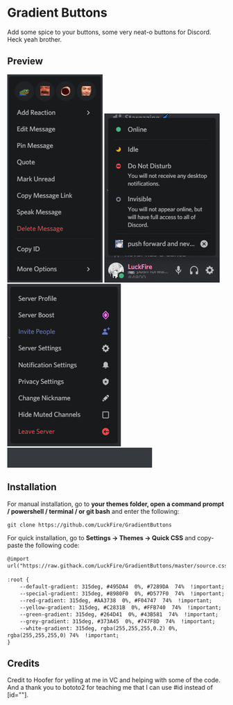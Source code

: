 
# Gradient Buttons
Add some spice to your buttons, some very neat-o buttons for Discord. Heck yeah brother.

## Preview
![Preview](https://raw.githubusercontent.com/LuckFire/GradientButtons/master/Previews/8jo5e2p6PQ.gif)
![Preview](https://raw.githubusercontent.com/LuckFire/GradientButtons/master/Previews/IzqJT07RNR.gif)
![Preview](https://raw.githubusercontent.com/LuckFire/GradientButtons/master/Previews/MzdPxD0W8G.gif)
![Preview](https://raw.githubusercontent.com/LuckFire/GradientButtons/master/Previews/6fJhqQ9j34.gif)


## Installation

For manual installation, go to **your themes folder, open a command prompt / powershell / terminal / or git bash** and enter the following:

    git clone https://github.com/LuckFire/GradientButtons

For quick installation, go to **Settings -> Themes -> Quick CSS** and copy-paste the following code:

	@import url("https://raw.githack.com/LuckFire/GradientButtons/master/source.css");
	
	:root {
		--default-gradient: 315deg, #495DA4  0%, #7289DA  74%  !important;
		--special-gradient: 315deg, #8980F0  0%, #D577F0  74%  !important;
		--red-gradient: 315deg, #AA3738  0%, #F04747  74%  !important;
		--yellow-gradient: 315deg, #C2831B  0%, #FFB740  74%  !important;
		--green-gradient: 315deg, #264D41  0%, #43B581  74%  !important;
		--grey-gradient: 315deg, #373A45  0%, #747F8D  74%  !important;
		--white-gradient: 315deg, rgba(255,255,255,0.2) 0%, rgba(255,255,255,0) 74%  !important;
	}    

## Credits
Credit to Hoofer for yelling at me in VC and helping with some of the code. And a thank you to bototo2 for teaching me that I can use #id instead of [id=""]. 

